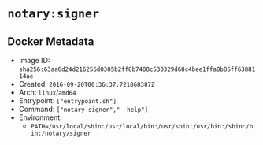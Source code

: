 # `notary:signer`

## Docker Metadata

- Image ID: `sha256:63aa6d24d216256d0305b2ff8b7408c530329d68c4bee1ffa0b85ff6388114ae`
- Created: `2016-09-20T00:36:37.721868387Z`
- Arch: `linux`/`amd64`
- Entrypoint: `["entrypoint.sh"]`
- Command: `["notary-signer","--help"]`
- Environment:
  - `PATH=/usr/local/sbin:/usr/local/bin:/usr/sbin:/usr/bin:/sbin:/bin:/notary/signer`
